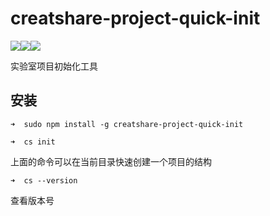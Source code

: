 # creatshare-project-quick-init
[![](https://img.shields.io/npm/v/creatshare-project-quick-init.svg?style=flat-square)](https://www.npmjs.com/package/creatshare-project-quick-init)[![](https://img.shields.io/npm/dt/creatshare-project-quick-init.svg?style=flat-square)](https://www.npmjs.com/package/creatshare-project-quick-init)[![](https://img.shields.io/github/license/mennghao/creatshare-project-quick-init.svg?style=flat-square)](https://github.com/mennghao/creatshare-project-quick-init/blob/master/LICENSE)

实验室项目初始化工具
## 安装
```
➜  sudo npm install -g creatshare-project-quick-init
```

```
➜  cs init
```
上面的命令可以在当前目录快速创建一个项目的结构

```
➜  cs --version
```
查看版本号
